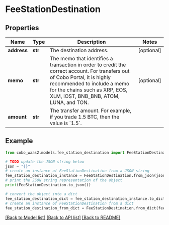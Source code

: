 # FeeStationDestination


## Properties

Name | Type | Description | Notes
------------ | ------------- | ------------- | -------------
**address** | **str** | The destination address. | [optional] 
**memo** | **str** | The memo that identifies a transaction in order to credit the correct account. For transfers out of Cobo Portal, it is highly recommended to include a memo for the chains such as XRP, EOS, XLM, IOST, BNB_BNB, ATOM, LUNA, and TON. | [optional] 
**amount** | **str** | The transfer amount. For example, if you trade 1.5 BTC, then the value is &#x60;1.5&#x60;.  | 

## Example

```python
from cobo_waas2.models.fee_station_destination import FeeStationDestination

# TODO update the JSON string below
json = "{}"
# create an instance of FeeStationDestination from a JSON string
fee_station_destination_instance = FeeStationDestination.from_json(json)
# print the JSON string representation of the object
print(FeeStationDestination.to_json())

# convert the object into a dict
fee_station_destination_dict = fee_station_destination_instance.to_dict()
# create an instance of FeeStationDestination from a dict
fee_station_destination_from_dict = FeeStationDestination.from_dict(fee_station_destination_dict)
```
[[Back to Model list]](../README.md#documentation-for-models) [[Back to API list]](../README.md#documentation-for-api-endpoints) [[Back to README]](../README.md)


